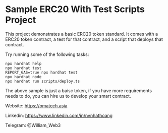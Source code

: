 # Sample ERC20 With Test Scripts Project

This project demonstrates a basic ERC20 token standard. It comes with a ERC20 token contract, a test for that contract, and a script that deploys that contract.

Try running some of the following tasks:

```shell
npx hardhat help
npx hardhat test
REPORT_GAS=true npx hardhat test
npx hardhat node
npx hardhat run scripts/deploy.ts
```

The above sample is just a baisc token, if you have more requirements needs to do, you can hire us to develop your smart contract.

Website: https://omatech.asia

Linkedin: https://www.linkedin.com/in/nvnhathoang

Telegram: @William_Web3
